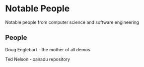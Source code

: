 # Notable People

Notable people from computer science and software engineering

## People

Doug Englebart - the mother of all demos

Ted Nelson - xanadu repository
